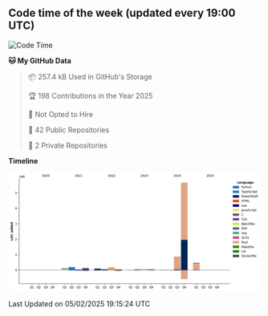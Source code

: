 ## Code time of the week (updated every 19:00 UTC)

<!--START_SECTION:waka-->
![Code Time](http://img.shields.io/badge/Code%20Time-4%2C212%20hrs%2046%20mins-blue)

**🐱 My GitHub Data** 

> 📦 257.4 kB Used in GitHub's Storage 
 > 
> 🏆 198 Contributions in the Year 2025
 > 
> 🚫 Not Opted to Hire
 > 
> 📜 42 Public Repositories 
 > 
> 🔑 2 Private Repositories 
 > 
**Timeline**

![Lines of Code chart](https://raw.githubusercontent.com/SARDONYX-sard/SARDONYX-sard/main/assets/bar_graph.png)


 Last Updated on 05/02/2025 19:15:24 UTC
<!--END_SECTION:waka-->
